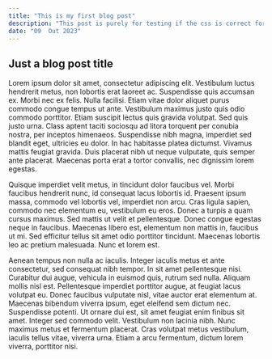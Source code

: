 ```yaml
---
title: "This is my first blog post"
description: "This post is purely for testing if the css is correct for the title on the page"
date: "09  Out 2023"
---
```


## Just a blog post title

Lorem ipsum dolor sit amet, consectetur adipiscing elit. Vestibulum luctus hendrerit metus, non lobortis erat laoreet ac. Suspendisse quis accumsan ex. Morbi nec ex felis. Nulla facilisi. Etiam vitae dolor aliquet purus commodo congue tempus ut ante. Vestibulum maximus justo quis odio commodo porttitor. Etiam suscipit lectus quis gravida volutpat. Sed quis justo urna. Class aptent taciti sociosqu ad litora torquent per conubia nostra, per inceptos himenaeos. Suspendisse nibh magna, imperdiet sed blandit eget, ultricies eu dolor. In hac habitasse platea dictumst. Vivamus mattis feugiat gravida. Duis placerat nibh ut neque vulputate, quis semper ante placerat. Maecenas porta erat a tortor convallis, nec dignissim lorem egestas.

Quisque imperdiet velit metus, in tincidunt dolor faucibus vel. Morbi faucibus hendrerit nunc, id consequat lacus lobortis id. Praesent ipsum massa, commodo vel lobortis vel, imperdiet non arcu. Cras ligula sapien, commodo nec elementum eu, vestibulum eu eros. Donec a turpis a quam cursus maximus. Sed mattis ut velit et pellentesque. Donec congue egestas neque in faucibus. Maecenas libero est, elementum non mattis in, faucibus ut mi. Sed efficitur tellus sit amet odio porttitor tincidunt. Maecenas lobortis leo ac pretium malesuada. Nunc et lorem est.

Aenean tempus non nulla ac iaculis. Integer iaculis metus et ante consectetur, sed consequat nibh tempor. In sit amet pellentesque nisi. Curabitur dui augue, vehicula in euismod quis, rutrum sed nulla. Aliquam mollis nisl est. Pellentesque imperdiet porttitor augue, at feugiat lacus volutpat eu. Donec faucibus vulputate nisl, vitae auctor erat elementum at. Maecenas bibendum viverra ipsum, eget eleifend sem dictum nec. Suspendisse potenti. Ut ornare dui est, sit amet feugiat enim finibus sit amet. Integer sed commodo velit. Vestibulum non lacinia nibh. Nunc maximus metus et fermentum placerat. Cras volutpat metus vestibulum, iaculis tellus vitae, viverra urna. Etiam a arcu fermentum, dictum lorem viverra, porttitor nisi.